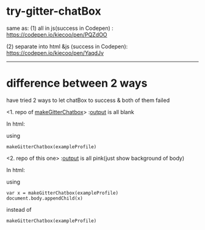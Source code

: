 # try-gitter-chatBox
same as:
(1) all in js(success in Codepen) :    https://codepen.io/kiecoo/pen/PQZdOO

(2) separate into html &js (success in Codepen): https://codepen.io/kiecoo/pen/YaqdJv

----
# difference between 2 ways

have tried 2 ways to let chatBox to success & both of them failed


<1. repo of [makeGitterChatbox](https://github.com/kiecoo/makeGitterChatbox/blob/master/index.html)>   :[output](https://kiecoo.github.io/makeGitterChatbox/) is all blank


In html:

using
```
makeGitterChatbox(exampleProfile)
```


<2. repo of this one>            :[output](https://kiecoo.github.io/try-gitter-chatBox/) is all pink(just show background of body)


In html: 

using
```
var x = makeGitterChatbox(exampleProfile)
document.body.appendChild(x)

```
instead of 
```
makeGitterChatbox(exampleProfile)
```
